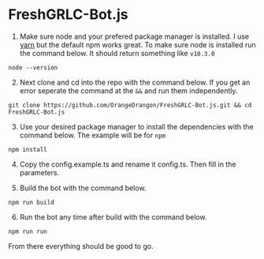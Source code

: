 # FreshGRLC-Bot.js

1. Make sure node and your prefered package manager is installed. I use [yarn](https://github.com/yarnpkg/yarn/) but the default npm works great. To make sure node is installed run the command below. It should return something like `v10.3.0`
```
node --version
```

2. Next clone and cd into the repo with the command below. If you get an error seperate the command at the `&&` and run them independently.
```
git clone https://github.com/OrangeDrangon/FreshGRLC-Bot.js.git && cd FreshGRLC-Bot.js
```

3. Use your desired package manager to install the dependencies with the command below. The example will be for `npm`   
```
npm install
```

4. Copy the config.example.ts and rename it config.ts. Then fill in the parameters.

5. Build the bot with the command below.
```
npm run build
```

6. Run the bot any time after build with the command below.
```
npm run run
```

From there everything should be good to go.